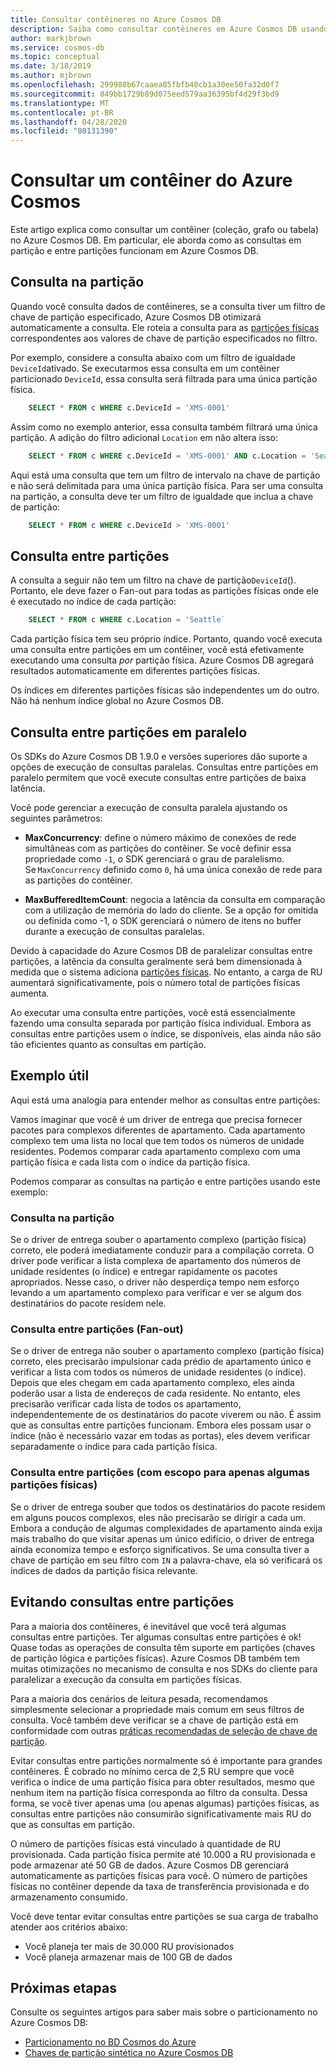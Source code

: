 ```yaml
---
title: Consultar contêineres no Azure Cosmos DB
description: Saiba como consultar contêineres em Azure Cosmos DB usando consultas em partição e entre partições
author: markjbrown
ms.service: cosmos-db
ms.topic: conceptual
ms.date: 3/18/2019
ms.author: mjbrown
ms.openlocfilehash: 299980b67caaea85fbfb40cb1a30ee50fa32d0f7
ms.sourcegitcommit: 849bb1729b89d075eed579aa36395bf4d29f3bd9
ms.translationtype: MT
ms.contentlocale: pt-BR
ms.lasthandoff: 04/28/2020
ms.locfileid: "80131390"
---
```

# <a name="query-an-azure-cosmos-container"></a>Consultar um contêiner do Azure Cosmos

Este artigo explica como consultar um contêiner (coleção, grafo ou tabela) no Azure Cosmos DB. Em particular, ele aborda como as consultas em partição e entre partições funcionam em Azure Cosmos DB.

## <a name="in-partition-query"></a>Consulta na partição

Quando você consulta dados de contêineres, se a consulta tiver um filtro de chave de partição especificado, Azure Cosmos DB otimizará automaticamente a consulta. Ele roteia a consulta para as [partições físicas](partition-data.md#physical-partitions) correspondentes aos valores de chave de partição especificados no filtro.

Por exemplo, considere a consulta abaixo com um filtro de igualdade `DeviceId`ativado. Se executarmos essa consulta em um contêiner particionado `DeviceId`, essa consulta será filtrada para uma única partição física.

```sql
    SELECT * FROM c WHERE c.DeviceId = 'XMS-0001'
```

Assim como no exemplo anterior, essa consulta também filtrará uma única partição. A adição do filtro adicional `Location` em não altera isso:

```sql
    SELECT * FROM c WHERE c.DeviceId = 'XMS-0001' AND c.Location = 'Seattle'
```

Aqui está uma consulta que tem um filtro de intervalo na chave de partição e não será delimitada para uma única partição física. Para ser uma consulta na partição, a consulta deve ter um filtro de igualdade que inclua a chave de partição:

```sql
    SELECT * FROM c WHERE c.DeviceId > 'XMS-0001'
```

## <a name="cross-partition-query"></a>Consulta entre partições

A consulta a seguir não tem um filtro na chave de partição`DeviceId`(). Portanto, ele deve fazer o Fan-out para todas as partições físicas onde ele é executado no índice de cada partição:

```sql
    SELECT * FROM c WHERE c.Location = 'Seattle`
```

Cada partição física tem seu próprio índice. Portanto, quando você executa uma consulta entre partições em um contêiner, você está efetivamente executando uma consulta *por* partição física. Azure Cosmos DB agregará resultados automaticamente em diferentes partições físicas.

Os índices em diferentes partições físicas são independentes um do outro. Não há nenhum índice global no Azure Cosmos DB.

## <a name="parallel-cross-partition-query"></a>Consulta entre partições em paralelo

Os SDKs do Azure Cosmos DB 1.9.0 e versões superiores dão suporte a opções de execução de consultas paralelas. Consultas entre partições em paralelo permitem que você execute consultas entre partições de baixa latência.

Você pode gerenciar a execução de consulta paralela ajustando os seguintes parâmetros:

- **MaxConcurrency**: define o número máximo de conexões de rede simultâneas com as partições do contêiner. Se você definir essa propriedade como `-1`, o SDK gerenciará o grau de paralelismo. Se `MaxConcurrency` definido como `0`, há uma única conexão de rede para as partições do contêiner.

- **MaxBufferedItemCount**: negocia a latência da consulta em comparação com a utilização de memória do lado do cliente. Se a opção for omitida ou definida como -1, o SDK gerenciará o número de itens no buffer durante a execução de consultas paralelas.

Devido à capacidade do Azure Cosmos DB de paralelizar consultas entre partições, a latência da consulta geralmente será bem dimensionada à medida que o sistema adiciona [partições físicas](partition-data.md#physical-partitions). No entanto, a carga de RU aumentará significativamente, pois o número total de partições físicas aumenta.

Ao executar uma consulta entre partições, você está essencialmente fazendo uma consulta separada por partição física individual. Embora as consultas entre partições usem o índice, se disponíveis, elas ainda não são tão eficientes quanto as consultas em partição.

## <a name="useful-example"></a>Exemplo útil

Aqui está uma analogia para entender melhor as consultas entre partições:

Vamos imaginar que você é um driver de entrega que precisa fornecer pacotes para complexos diferentes de apartamento. Cada apartamento complexo tem uma lista no local que tem todos os números de unidade residentes. Podemos comparar cada apartamento complexo com uma partição física e cada lista com o índice da partição física.

Podemos comparar as consultas na partição e entre partições usando este exemplo:

### <a name="in-partition-query"></a>Consulta na partição

Se o driver de entrega souber o apartamento complexo (partição física) correto, ele poderá imediatamente conduzir para a compilação correta. O driver pode verificar a lista complexa de apartamento dos números de unidade residentes (o índice) e entregar rapidamente os pacotes apropriados. Nesse caso, o driver não desperdiça tempo nem esforço levando a um apartamento complexo para verificar e ver se algum dos destinatários do pacote residem nele.

### <a name="cross-partition-query-fan-out"></a>Consulta entre partições (Fan-out)

Se o driver de entrega não souber o apartamento complexo (partição física) correto, eles precisarão impulsionar cada prédio de apartamento único e verificar a lista com todos os números de unidade residentes (o índice). Depois que eles chegam em cada apartamento complexo, eles ainda poderão usar a lista de endereços de cada residente. No entanto, eles precisarão verificar cada lista de todos os apartamento, independentemente de os destinatários do pacote viverem ou não. É assim que as consultas entre partições funcionam. Embora eles possam usar o índice (não é necessário vazar em todas as portas), eles devem verificar separadamente o índice para cada partição física.

### <a name="cross-partition-query-scoped-to-only-a-few-physical-partitions"></a>Consulta entre partições (com escopo para apenas algumas partições físicas)

Se o driver de entrega souber que todos os destinatários do pacote residem em alguns poucos complexos, eles não precisarão se dirigir a cada um. Embora a condução de algumas complexidades de apartamento ainda exija mais trabalho do que visitar apenas um único edifício, o driver de entrega ainda economiza tempo e esforço significativos. Se uma consulta tiver a chave de partição em seu filtro com `IN` a palavra-chave, ela só verificará os índices de dados da partição física relevante.

## <a name="avoiding-cross-partition-queries"></a>Evitando consultas entre partições

Para a maioria dos contêineres, é inevitável que você terá algumas consultas entre partições. Ter algumas consultas entre partições é ok! Quase todas as operações de consulta têm suporte em partições (chaves de partição lógica e partições físicas). Azure Cosmos DB também tem muitas otimizações no mecanismo de consulta e nos SDKs do cliente para paralelizar a execução da consulta em partições físicas.

Para a maioria dos cenários de leitura pesada, recomendamos simplesmente selecionar a propriedade mais comum em seus filtros de consulta. Você também deve verificar se a chave de partição está em conformidade com outras [práticas recomendadas de seleção de chave de partição](partitioning-overview.md#choose-partitionkey).

Evitar consultas entre partições normalmente só é importante para grandes contêineres. É cobrado no mínimo cerca de 2,5 RU sempre que você verifica o índice de uma partição física para obter resultados, mesmo que nenhum item na partição física corresponda ao filtro da consulta. Dessa forma, se você tiver apenas uma (ou apenas algumas) partições físicas, as consultas entre partições não consumirão significativamente mais RU do que as consultas em partição.

O número de partições físicas está vinculado à quantidade de RU provisionada. Cada partição física permite até 10.000 a RU provisionada e pode armazenar até 50 GB de dados. Azure Cosmos DB gerenciará automaticamente as partições físicas para você. O número de partições físicas no contêiner depende da taxa de transferência provisionada e do armazenamento consumido.

Você deve tentar evitar consultas entre partições se sua carga de trabalho atender aos critérios abaixo:
- Você planeja ter mais de 30.000 RU provisionados
- Você planeja armazenar mais de 100 GB de dados

## <a name="next-steps"></a>Próximas etapas

Consulte os seguintes artigos para saber mais sobre o particionamento no Azure Cosmos DB:

- [Particionamento no BD Cosmos do Azure](partitioning-overview.md)
- [Chaves de partição sintética no Azure Cosmos DB](synthetic-partition-keys.md)
